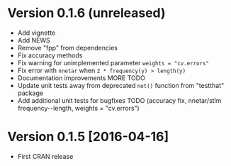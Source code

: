 # Version 0.1.6 (unreleased)
* Add vignette
* Add NEWS
* Remove "fpp" from dependencies
* Fix accuracy methods
* Fix warning for unimplemented parameter `weights = "cv.errors"`
* Fix error with `nnetar` when `2 * frequency(y) > length(y)`
* Documentation improvements MORE TODO
* Update unit tests away from deprecated `not()` function from "testthat" package
* Add additional unit tests for bugfixes TODO (accuracy fix, nnetar/stlm frequency--length, weights = "cv.errors")

# Version 0.1.5 [2016-04-16]
* First CRAN release
